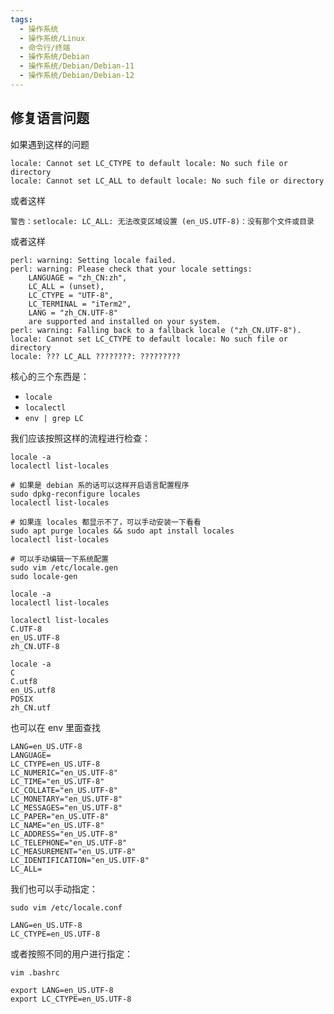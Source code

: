 ```yaml
---
tags:
  - 操作系统
  - 操作系统/Linux
  - 命令行/终端
  - 操作系统/Debian
  - 操作系统/Debian/Debian-11
  - 操作系统/Debian/Debian-12
---
```

## 修复语言问题

如果遇到这样的问题

```shell
locale: Cannot set LC_CTYPE to default locale: No such file or directory
locale: Cannot set LC_ALL to default locale: No such file or directory
```

或者这样

```shell
警告：setlocale: LC_ALL: 无法改变区域设置 (en_US.UTF-8)：没有那个文件或目录
```

或者这样

```shell
perl: warning: Setting locale failed.
perl: warning: Please check that your locale settings:
	LANGUAGE = "zh_CN:zh",
	LC_ALL = (unset),
	LC_CTYPE = "UTF-8",
	LC_TERMINAL = "iTerm2",
	LANG = "zh_CN.UTF-8"
    are supported and installed on your system.
perl: warning: Falling back to a fallback locale ("zh_CN.UTF-8").
locale: Cannot set LC_CTYPE to default locale: No such file or directory
locale: ??? LC_ALL ????????: ?????????
```

核心的三个东西是：

- `locale`
- `localectl`
- `env | grep LC`

我们应该按照这样的流程进行检查：

```shell
locale -a
localectl list-locales

# 如果是 debian 系的话可以这样开启语言配置程序
sudo dpkg-reconfigure locales
localectl list-locales

# 如果连 locales 都显示不了，可以手动安装一下看看
sudo apt purge locales && sudo apt install locales
localectl list-locales

# 可以手动编辑一下系统配置
sudo vim /etc/locale.gen
sudo locale-gen

locale -a
localectl list-locales
```

```shell
localectl list-locales
C.UTF-8
en_US.UTF-8
zh_CN.UTF-8
```

```shell
locale -a
C
C.utf8
en_US.utf8
POSIX
zh_CN.utf
```

也可以在 env 里面查找

```shell
LANG=en_US.UTF-8
LANGUAGE=
LC_CTYPE=en_US.UTF-8
LC_NUMERIC="en_US.UTF-8"
LC_TIME="en_US.UTF-8"
LC_COLLATE="en_US.UTF-8"
LC_MONETARY="en_US.UTF-8"
LC_MESSAGES="en_US.UTF-8"
LC_PAPER="en_US.UTF-8"
LC_NAME="en_US.UTF-8"
LC_ADDRESS="en_US.UTF-8"
LC_TELEPHONE="en_US.UTF-8"
LC_MEASUREMENT="en_US.UTF-8"
LC_IDENTIFICATION="en_US.UTF-8"
LC_ALL=
```

我们也可以手动指定：

```shell
sudo vim /etc/locale.conf
```

```shell
LANG=en_US.UTF-8
LC_CTYPE=en_US.UTF-8
```

或者按照不同的用户进行指定：

```shell
vim .bashrc
```

```shell
export LANG=en_US.UTF-8
export LC_CTYPE=en_US.UTF-8
```